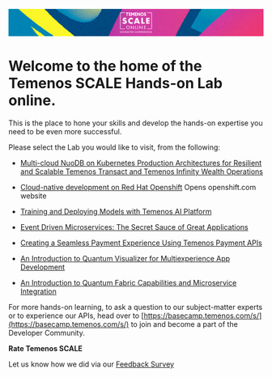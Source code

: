 ![image](/Banner-HOL-generic.jpg)

# Welcome to the home of the Temenos SCALE Hands-on Lab online. 

This is the place to hone your skills and develop the hands-on expertise you need to be even more successful.

Please select the Lab you would like to visit, from the following:

- [Multi-cloud NuoDB on Kubernetes Production Architectures for Resilient and Scalable Temenos Transact and Temenos Infinity Wealth Operations](https://github.com/temenos/SCALE2020/tree/main/Multi-cloud%20NuoDB%20on%20Kubernetes%20Production%20Architectures%20for%20Resilient%20and%20Scalable%20Temenos%20Transact%20and%20Temenos%20Infinity%20Wealth%20Operations)

- [Cloud-native development on Red Hat Openshift](https://learn.openshift.com/?sc_cid=7013a00000267bsAAA) Opens openshift.com website

- [Training and Deploying Models with Temenos AI Platform](https://github.com/temenos/SCALE2020/tree/main/Training%20and%20Deploying%20Models%20with%20Temenos%20AI%20Platform)

- [Event Driven Microservices: The Secret Sauce of Great Applications](https://github.com/temenos/SCALE2020/tree/main/Event%20Driven%20Microservices%20The%20Secret%20Sauce%20of%20Great%20Applications!)

- [Creating a Seamless Payment Experience Using Temenos Payment APIs](https://github.com/temenos/SCALE2020/tree/main/Creating%20a%20Seamless%20Payment%20Experience%20Using%20Temenos%20Payment%20APIs)

- [An Introduction to Quantum Visualizer for Multiexperience App Development](https://github.com/temenos/SCALE2020/tree/main/An%20Introduction%20to%20Quantum%20Visualizer%20for%20Multiexperience%20App%20Development)

- [An Introduction to Quantum Fabric Capabilities and Microservice Integration](https://github.com/temenos/SCALE2020/tree/main/An%20Introduction%20to%20Quantum%20Fabric%20Capabilities%20and%20Microservice%20Integration)

For more hands-on learning, to ask a question to our subject-matter experts or to experience our APIs, head over to [https://basecamp.temenos.com/s/](https://basecamp.temenos.com/s/) to join and become a part of the Developer Community. 

**Rate Temenos SCALE**

Let us know how we did via our [Feedback Survey]()
